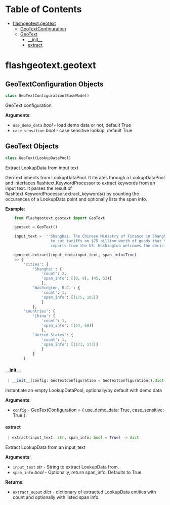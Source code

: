 # Table of Contents

* [flashgeotext.geotext](#flashgeotext.geotext)
  * [GeoTextConfiguration](#flashgeotext.geotext.GeoTextConfiguration)
  * [GeoText](#flashgeotext.geotext.GeoText)
    * [\_\_init\_\_](#flashgeotext.geotext.GeoText.__init__)
    * [extract](#flashgeotext.geotext.GeoText.extract)

<a name="flashgeotext.geotext"></a>
# flashgeotext.geotext

<a name="flashgeotext.geotext.GeoTextConfiguration"></a>
## GeoTextConfiguration Objects

```python
class GeoTextConfiguration(BaseModel)
```

GeoText configuration

**Arguments**:

- `use_demo_data` _bool_ - load demo data or not, default True
- `case_sensitive` _bool_ - case sensitive lookup, default True

<a name="flashgeotext.geotext.GeoText"></a>
## GeoText Objects

```python
class GeoText(LookupDataPool)
```

Extract LookupData from input text

GeoText inherits from LookupDataPool. It iterates through
a LookupDataPool and interfaces flashtext.KeywordProcessor
to extract keywords from an input text. It parses the result of
flashtext.KeywordProcessor.extract_keywords() by counting the
occurances of a LookupData point and optionally lists the
span info.

**Example**:

```python
    from flashgeotext.geotext import GeoText

    geotext = GeoText()

    input_text = '''Shanghai. The Chinese Ministry of Finance in Shanghai said that China plans
                    to cut tariffs on $75 billion worth of goods that the country
                    imports from the US. Washington welcomes the decision.'''

    geotext.extract(input_text=input_text, span_info=True)
    >> {
        'cities': {
            'Shanghai': {
                'count': 2,
                'span_info': [(0, 8), (45, 53)]
                },
            'Washington, D.C.': {
                'count': 1,
                'span_info': [(175, 185)]
                }
            },
        'countries': {
            'China': {
                'count': 1,
                'span_info': [(64, 69)]
                },
            'United States': {
                'count': 1,
                'span_info': [(171, 173)]
                }
            }
        }

```

<a name="flashgeotext.geotext.GeoText.__init__"></a>
#### \_\_init\_\_

```python
 | __init__(config: GeoTextConfiguration = GeoTextConfiguration().dict()) -> None
```

instantiate an empty LookupDataPool, optionally/by default with demo data

**Arguments**:

- `config` - GeoTextConfiguration = { use_demo_data: True, case_sensitive: True }.

<a name="flashgeotext.geotext.GeoText.extract"></a>
#### extract

```python
 | extract(input_text: str, span_info: bool = True) -> dict
```

Extract LookupData from an input_text

**Arguments**:

- `input_text` _str_ - String to extract LookupData from.
- `span_info` _bool_ - Optionally, return span_info. Defaults to True.


**Returns**:

- `extract_ouput` _dict_ - dictionary of extracted LookupData entities with count
  and optionally with listed span info.
